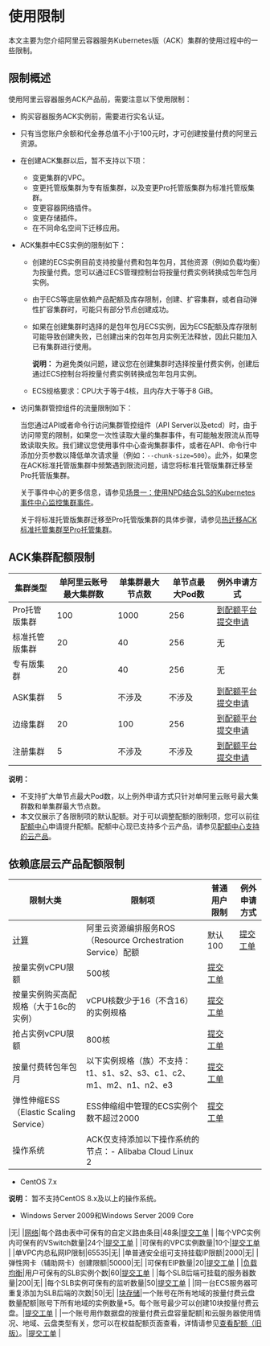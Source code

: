 # 使用限制

本文主要为您介绍阿里云容器服务Kubernetes版（ACK）集群的使用过程中的一些限制。

## 限制概述

使用阿里云容器服务ACK产品前，需要注意以下使用限制：

-   购买容器服务ACK实例前，需要进行实名认证。
-   只有当您账户余额和代金券总值不小于100元时，才可创建按量付费的阿里云资源。
-   在创建ACK集群以后，暂不支持以下项：
    -   变更集群的VPC。
    -   变更托管版集群为专有版集群，以及变更Pro托管版集群为标准托管版集群。
    -   变更容器网络插件。
    -   变更存储插件。
    -   在不同命名空间下迁移应用。
-   ACK集群中ECS实例的限制如下：
    -   创建的ECS实例目前支持按量付费和包年包月，其他资源（例如负载均衡）为按量付费。您可以通过ECS管理控制台将按量付费实例转换成包年包月实例。
    -   由于ECS等底层依赖产品配额及库存限制，创建、扩容集群，或者自动弹性扩容集群时，可能只有部分节点创建成功。
    -   如果在创建集群时选择的是包年包月ECS实例，因为ECS配额及库存限制可能导致创建失败，已创建出来的包年包月实例无法释放，因此只能加入已有集群进行使用。

        **说明：** 为避免类似问题，建议您在创建集群时选择按量付费实例，创建后通过ECS控制台将按量付费实例转换成包年包月实例。

    -   ECS规格要求：CPU大于等于4核，且内存大于等于8 GiB。
-   访问集群管控组件的流量限制如下：

    当您通过API或者命令行访问集群管控组件（API Server以及etcd）时，由于访问带宽的限制，如果您一次性读取大量的集群事件，有可能触发限流从而导致读取失败。我们建议您使用事件中心查询集群事件，或者在API、命令行中添加分页参数以降低单次请求量（例如：`--chunk-size=500`）。此外，如果您在ACK标准托管版集群中频繁遇到限流问题，请您将标准托管版集群迁移至Pro托管版集群。

    关于事件中心的更多信息，请参见[场景一：使用NPD结合SLS的Kubernetes事件中心监控集群事件](/cn.zh-CN/Kubernetes集群用户指南/可观测性/监控管理/事件监控.md)。

    关于将标准托管版集群迁移至Pro托管版集群的具体步骤，请参见[热迁移ACK标准托管集群至Pro托管集群](/cn.zh-CN/Kubernetes集群用户指南/集群/热迁移ACK标准托管集群至Pro托管集群.md)。


## ACK集群配额限制

|集群类型|单阿里云账号最大集群数|单集群最大节点数|单节点最大Pod数|例外申请方式|
|----|-----------|--------|---------|------|
|Pro托管版集群|100|1000|256|[到配额平台提交申请](https://quotas.console.aliyun.com/products/csk/quotas) |
|标准托管版集群|20|40|256|无|
|专有版集群|20|40|256|无|
|ASK集群|5|不涉及|不涉及|[到配额平台提交申请](https://quotas.console.aliyun.com/products/csk/quotas) |
|边缘集群|20|100|256|[到配额平台提交申请](https://quotas.console.aliyun.com/products/csk/quotas) |
|注册集群|5|不涉及|不涉及|[到配额平台提交申请](https://quotas.console.aliyun.com/products/csk/quotas) |

**说明：**

-   不支持扩大单节点最大Pod数，以上例外申请方式只针对单阿里云账号最大集群数和单集群最大节点数。
-   本文仅展示了各限制项的默认配额。对于可以调整配额的限制项，您可以前往[配额中心](https://quotas.console.aliyun.com)申请提升配额。配额中心现已支持多个云产品，请参见[配额中心支持的云产品]()。

## 依赖底层云产品配额限制

|限制大类|限制项|普通用户限制|例外申请方式|
|----|---|------|------|
|[计算](/cn.zh-CN/产品简介/使用限制.md)|阿里云资源编排服务ROS（Resource Orchestration Service）配额|默认100|[提交工单](https://selfservice.console.aliyun.com/ticket/createIndex) |
|按量实例vCPU限额|500核|[提交工单](https://selfservice.console.aliyun.com/ticket/createIndex) |
|按量实例购买高配规格（大于16c的实例）|vCPU核数少于16（不含16）的实例规格|[提交工单](https://selfservice.console.aliyun.com/ticket/createIndex) |
|抢占实例vCPU限额|800核|[提交工单](https://selfservice.console.aliyun.com/ticket/createIndex) |
|按量付费转包年包月|以下实例规格（族）不支持：t1、s1、s2、s3、c1、c2、m1、m2、n1、n2、e3|[提交工单](https://selfservice.console.aliyun.com/ticket/createIndex) |
|弹性伸缩ESS（Elastic Scaling Service）|ESS伸缩组中管理的ECS实例个数不超过2000|[提交工单](https://selfservice.console.aliyun.com/ticket/createIndex) |
|操作系统|ACK仅支持添加以下操作系统的节点：-   Alibaba Cloud Linux 2
-   CentOS 7.x

**说明：** 暂不支持CentOS 8.x及以上的操作系统。

-   Windows Server 2009和Windows Server 2009 Core

|无|
|[网络](/cn.zh-CN/产品简介/使用限制/限制与配额.md)|每个路由表中可保有的自定义路由条目|48条|[提交工单](https://selfservice.console.aliyun.com/ticket/createIndex) |
|每个VPC实例内可保有的VSwitch数量|24个|[提交工单](https://selfservice.console.aliyun.com/ticket/createIndex) |
|可保有的VPC实例数量|10个|[提交工单](https://selfservice.console.aliyun.com/ticket/createIndex) |
|单VPC内总私网IP限制|65535|无|
|单普通安全组可支持挂载IP限额|2000|无|
|弹性网卡（辅助网卡）创建限额|50000|无|
|可保有EIP数量|20|[提交工单](https://selfservice.console.aliyun.com/ticket/createIndex) |
|[负载均衡](/cn.zh-CN/传统型负载均衡CLB/CLB用户指南/产品限制/使用限制.md)|用户可保有的SLB实例个数|60|[提交工单](https://selfservice.console.aliyun.com/ticket/createIndex) |
|每个SLB后端可挂载的服务器数量|200|无|
|每个SLB实例可保有的监听数量|50|[提交工单](https://selfservice.console.aliyun.com/ticket/createIndex) |
|同一台ECS服务器可重复添加为SLB后端的次数|50|无|
|[块存储](/cn.zh-CN/产品简介/使用限制.md)|一个账号在所有地域的按量付费云盘数量配额|账号下所有地域的实例数量\*5。每个账号最少可以创建10块按量付费云盘。|[提交工单](https://selfservice.console.aliyun.com/ticket/createIndex) |
|一个账号用作数据盘的按量付费云盘容量配额|和云服务器使用情况、地域、云盘类型有关，您可以在权益配额页面查看，详情请参见[查看配额（旧版）]()。|[提交工单](https://selfservice.console.aliyun.com/ticket/createIndex) |


